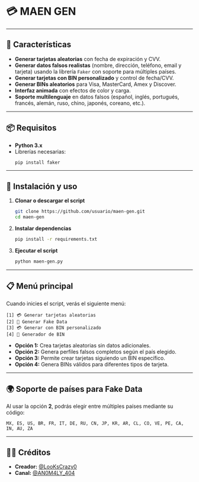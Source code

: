 
# 💳 MAEN GEN
---
## 🚀 Características

- **Generar tarjetas aleatorias** con fecha de expiración y CVV.
- **Generar datos falsos realistas** (nombre, dirección, teléfono, email y tarjeta) usando la librería `Faker` con soporte para múltiples países.
- **Generar tarjetas con BIN personalizado** y control de fecha/CVV.
- **Generar BINs aleatorios** para Visa, MasterCard, Amex y Discover.
- **Interfaz animada** con efectos de color y carga.
- **Soporte multilenguaje** en datos falsos (español, inglés, portugués, francés, alemán, ruso, chino, japonés, coreano, etc.).

---

## 📦 Requisitos

- **Python 3.x**
- Librerías necesarias:
  ```bash
  pip install faker
  ```

---

## 📜 Instalación y uso

1. **Clonar o descargar el script**
   ```bash
   git clone https://github.com/usuario/maen-gen.git
   cd maen-gen
   ```

2. **Instalar dependencias**
   ```bash
   pip install -r requirements.txt
   ```

3. **Ejecutar el script**
   ```bash
   python maen-gen.py
   ```

---

## 📋 Menú principal

Cuando inicies el script, verás el siguiente menú:

```
[1] 💳 Generar tarjetas aleatorias
[2] 👤 Generar Fake Data
[3] 💳 Generar con BIN personalizado
[4] 🔢 Generador de BIN
```

- **Opción 1:** Crea tarjetas aleatorias sin datos adicionales.
- **Opción 2:** Genera perfiles falsos completos según el país elegido.
- **Opción 3:** Permite crear tarjetas siguiendo un BIN específico.
- **Opción 4:** Genera BINs válidos para diferentes tipos de tarjeta.

---

## 🌍 Soporte de países para Fake Data

Al usar la opción **2**, podrás elegir entre múltiples países mediante su código:

```
MX, ES, US, BR, FR, IT, DE, RU, CN, JP, KR, AR, CL, CO, VE, PE, CA, IN, AU, ZA
```

---

## 👨‍💻 Créditos

- **Creador:** [@LooKsCrazy0](https://t.me/LooKsCrazy0)  
- **Canal:** [@AN0M4LY_404](https://t.me/AN0M4LY_404)  
